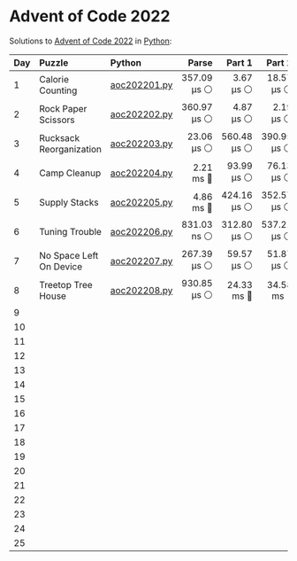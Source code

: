 # Advent of Code 2022

Solutions to [Advent of Code 2022](https://adventofcode.com/2022/) in [Python](https://www.python.org/):

| Day  | Puzzle                  | Python                                                  |       Parse |      Part 1 |      Part 2 |       Total |
| :--- | :---------------------- | :------------------------------------------------------ | ----------: | ----------: | ----------: | ----------: |
| 1    | Calorie Counting        | [aoc202201.py](01_calorie_counting/aoc202201.py)        | 357.09 μs ⚪️ |   3.67 μs ⚪️ |  18.57 μs ⚪️ | 379.33 μs ⚪️ |
| 2    | Rock Paper Scissors     | [aoc202202.py](02_rock_paper_scissors/aoc202202.py)     | 360.97 μs ⚪️ |   4.87 μs ⚪️ |   2.19 μs ⚪️ | 368.03 μs ⚪️ |
| 3    | Rucksack Reorganization | [aoc202203.py](03_rucksack_reorganization/aoc202203.py) |  23.06 μs ⚪️ | 560.48 μs ⚪️ | 390.95 μs ⚪️ | 974.49 μs ⚪️ |
| 4    | Camp Cleanup            | [aoc202204.py](04_camp_cleanup/aoc202204.py)            |   2.21 ms 🔵 |  93.99 μs ⚪️ |  76.13 μs ⚪️ |   2.38 ms 🔵 |
| 5    | Supply Stacks           | [aoc202205.py](05_supply_stacks/aoc202205.py)           |   4.86 ms 🔵 | 424.16 μs ⚪️ | 352.57 μs ⚪️ |   5.64 ms 🔵 |
| 6    | Tuning Trouble          | [aoc202206.py](06_tuning_trouble/aoc202206.py)          | 831.03 ns ⚪️ | 312.80 μs ⚪️ | 537.21 μs ⚪️ | 850.84 μs ⚪️ |
| 7    | No Space Left On Device | [aoc202207.py](07_no_space_left_on_device/aoc202207.py) | 267.39 μs ⚪️ |  59.57 μs ⚪️ |  51.87 μs ⚪️ | 378.83 μs ⚪️ |
| 8    | Treetop Tree House      | [aoc202208.py](08_treetop_tree_house/aoc202208.py)      | 930.85 μs ⚪️ |  24.33 ms 🔵 |  34.58 ms 🔵 |  59.84 ms 🔵 |
| 9    |                         |                                                         |             |             |             |             |
| 10   |                         |                                                         |             |             |             |             |
| 11   |                         |                                                         |             |             |             |             |
| 12   |                         |                                                         |             |             |             |             |
| 13   |                         |                                                         |             |             |             |             |
| 14   |                         |                                                         |             |             |             |             |
| 15   |                         |                                                         |             |             |             |             |
| 16   |                         |                                                         |             |             |             |             |
| 17   |                         |                                                         |             |             |             |             |
| 18   |                         |                                                         |             |             |             |             |
| 19   |                         |                                                         |             |             |             |             |
| 20   |                         |                                                         |             |             |             |             |
| 21   |                         |                                                         |             |             |             |             |
| 22   |                         |                                                         |             |             |             |             |
| 23   |                         |                                                         |             |             |             |             |
| 24   |                         |                                                         |             |             |             |             |
| 25   |                         |                                                         |             |             |             |             |
